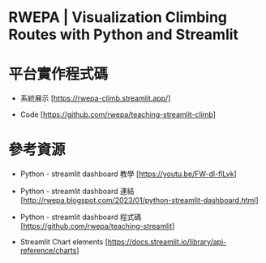 # RWEPA | Visualization Climbing Routes with Python and Streamlit

# 平台實作程式碼

+ 系統展示 [https://rwepa-climb.streamlit.app/]

+ Code [https://github.com/rwepa/teaching-streamlit-climb]

# 參考資源

+ Python - streamlit dashboard 教學 [https://youtu.be/FW-dl-flLvk]

+ Python - streamlit dashboard 連結 [http://rwepa.blogspot.com/2023/01/python-streamlit-dashboard.html]

+ Python - streamlit dashboard 程式碼 [https://github.com/rwepa/teaching-streamlit]

+ Streamlit Chart elements [https://docs.streamlit.io/library/api-reference/charts]

